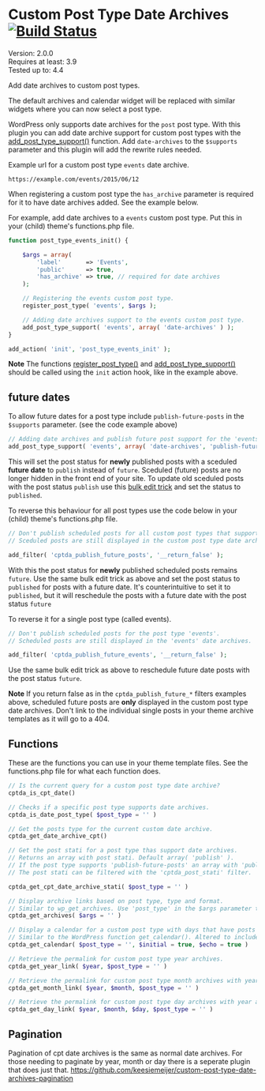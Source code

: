 # Custom Post Type Date Archives [![Build Status](https://travis-ci.org/keesiemeijer/custom-post-type-date-archives.svg?branch=master)](http://travis-ci.org/keesiemeijer/custom-post-type-date-archives) #

Version:           2.0.0  
Requires at least: 3.9  
Tested up to:      4.4  

Add date archives to custom post types.

The default archives and calendar widget will be replaced with similar widgets where you can now select a post type.

WordPress only supports date archives for the `post` post type. With this plugin you can add date archive support for custom post types with the [add_post_type_support()](http://codex.wordpress.org/Function_Reference/add_post_type_support) function. Add `date-archives` to the `$supports` parameter and this plugin will add the rewrite rules needed.

Example url for a custom post type `events` date archive.
```
https://example.com/events/2015/06/12
```

When registering a custom post type the `has_archive` parameter is required for it to have date archives added. See the example below. 

For example, add date archives to a `events` custom post type. Put this in your (child) theme's functions.php file. 

```php
function post_type_events_init() {

	$args = array(
		'label'       => 'Events',
		'public'      => true,
		'has_archive' => true, // required for date archives
	);

	// Registering the events custom post type.
	register_post_type( 'events', $args );

	// Adding date archives support to the events custom post type.
	add_post_type_support( 'events', array( 'date-archives' ) );
}

add_action( 'init', 'post_type_events_init' );
```

**Note** The functions [register_post_type()](https://codex.wordpress.org/Function_Reference/register_post_type) and [add_post_type_support()](https://codex.wordpress.org/Function_Reference/add_post_type_support) should be called using the `init` action hook, like in the example above.

## future dates
To allow future dates for a post type include `publish-future-posts` in the `$supports` parameter. (see the code example above)
```php
// Adding date archives and publish future post support for the 'events' custom post type.
add_post_type_support( 'events', array( 'date-archives', 'publish-future-posts' ) );
```

This will set the post status for **newly** published posts with a sceduled **future date** to `publish` instead of `future`. Sceduled (future) posts are no longer hidden in the front end of your site. To update old sceduled posts with the post status `publish` use this [bulk edit trick](http://bobwp.com/bulk-edit-posts-wordpress/) and set the status to `published`.

To reverse this behaviour for all post types use the code below in your (child) theme's functions.php file. 
```php
// Don't publish scheduled posts for all custom post types that support date archives.
// Sceduled posts are still displayed in the custom post type date archives.

add_filter( 'cptda_publish_future_posts', '__return_false' );
```
With this the post status for **newly** published scheduled posts remains `future`. Use the same bulk edit trick as above and set the post status to `published` for posts with a future date. It's counterintuitive to set it to `published`, but it will reschedule the posts with a future date with the post status `future` 

To reverse it for a single post type (called events).
```php
// Don't publish scheduled posts for the post type 'events'.
// Scheduled posts are still displayed in the 'events' date archives.

add_filter( 'cptda_publish_future_events', '__return_false' );
```
Use the same bulk edit trick as above to reschedule future date posts with the post status `future`. 

**Note** If you return false as in the `cptda_publish_future_*` filters examples above, scheduled future posts are **only** displayed in the custom post type date archives. Don't link to the individual single posts in your theme archive templates as it will go to a 404.

## Functions

These are the functions you can use in your theme template files.
See the functions.php file for what each function does.

```php
// Is the current query for a custom post type date archive?
cptda_is_cpt_date()
```

```php
// Checks if a specific post type supports date archives.
cptda_is_date_post_type( $post_type = '' )
```

```php
// Get the posts type for the current custom date archive.
cptda_get_date_archive_cpt()
```

```php
// Get the post stati for a post type thas support date archives. 
// Returns an array with post stati. Default array( 'publish' ).
// If the post type supports 'publish-future-posts' an array with 'publish' and 'future' is returned.
// The post stati can be filtered with the 'cptda_post_stati' filter.

cptda_get_cpt_date_archive_stati( $post_type = '' )
```

```php
// Display archive links based on post type, type and format.
// Similar to wp_get_archives. Use 'post_type' in the $args parameter to set the post type
cptda_get_archives( $args = '' )
```

```php
// Display a calendar for a custom post type with days that have posts as links.
// Similar to the WordPress function get_calendar(). Altered to include a custom post type parameter.
cptda_get_calendar( $post_type = '', $initial = true, $echo = true )
```

```php
// Retrieve the permalink for custom post type year archives.
cptda_get_year_link( $year, $post_type = '' )
```

```php
// Retrieve the permalink for custom post type month archives with year.
cptda_get_month_link( $year, $month, $post_type = '' )
```

```php
// Retrieve the permalink for custom post type day archives with year and month.
cptda_get_day_link( $year, $month, $day, $post_type = '' )
```

## Pagination
Pagination of cpt date archives is the same as normal date archives. For those needing to paginate by year, month or day there is a seperate plugin that does just that.
https://github.com/keesiemeijer/custom-post-type-date-archives-pagination 

